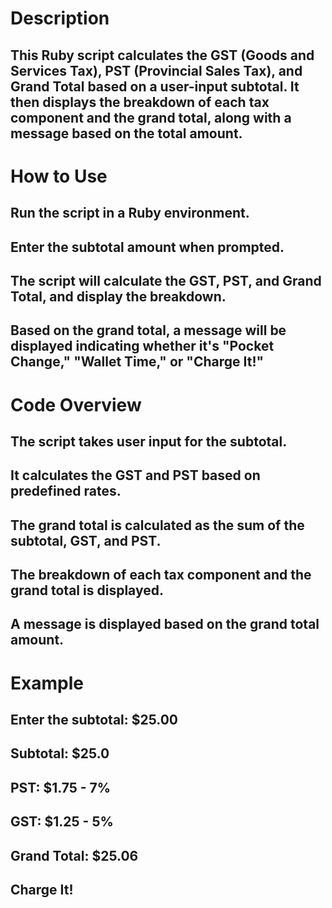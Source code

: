 # Description
## This Ruby script calculates the GST (Goods and Services Tax), PST (Provincial Sales Tax), and Grand Total based on a user-input subtotal. It then displays the breakdown of each tax component and the grand total, along with a message based on the total amount.

# How to Use
## Run the script in a Ruby environment.
## Enter the subtotal amount when prompted.
## The script will calculate the GST, PST, and Grand Total, and display the breakdown.
## Based on the grand total, a message will be displayed indicating whether it's "Pocket Change," "Wallet Time," or "Charge It!"
# Code Overview
## The script takes user input for the subtotal.
## It calculates the GST and PST based on predefined rates.
## The grand total is calculated as the sum of the subtotal, GST, and PST.
## The breakdown of each tax component and the grand total is displayed.
## A message is displayed based on the grand total amount.
# Example
## Enter the subtotal: $25.00
## Subtotal: $25.0
## PST: $1.75 - 7%
## GST: $1.25 - 5%
## Grand Total: $25.06
## Charge It!